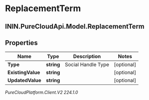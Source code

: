 # ReplacementTerm

## ININ.PureCloudApi.Model.ReplacementTerm

## Properties

|Name | Type | Description | Notes|
|------------ | ------------- | ------------- | -------------|
| **Type** | **string** | Social Handle Type | [optional] |
| **ExistingValue** | **string** |  | [optional] |
| **UpdatedValue** | **string** |  | [optional] |



_PureCloudPlatform.Client.V2 224.1.0_
